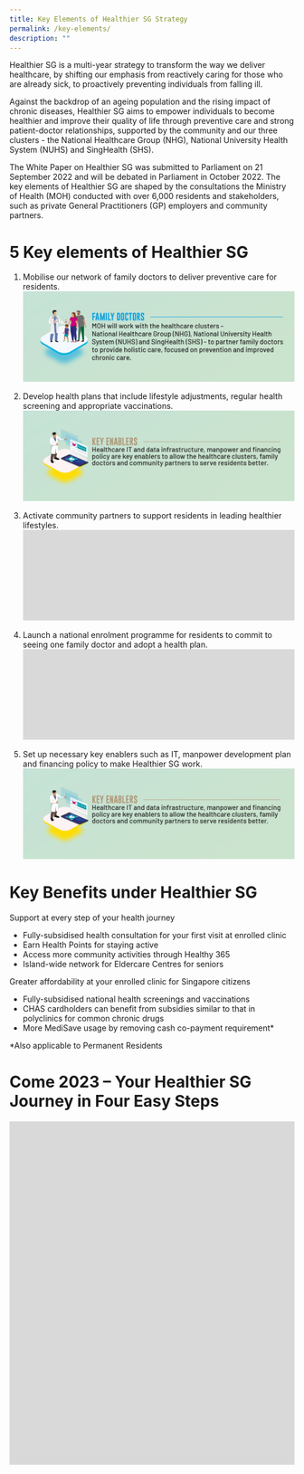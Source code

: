 ```yaml
---
title: Key Elements of Healthier SG Strategy
permalink: /key-elements/
description: ""
---
```

Healthier SG is a multi-year strategy to transform the way we deliver healthcare, by shifting our emphasis from reactively caring for those who are already sick, to proactively preventing individuals from falling ill.

Against the backdrop of an ageing population and the rising impact of chronic diseases, Healthier SG aims to empower individuals to become healthier and improve their quality of life through preventive care and strong patient-doctor relationships, supported by the community and our three clusters - the National Healthcare Group (NHG), National University Health System (NUHS) and SingHealth (SHS).

The White Paper on Healthier SG was submitted to Parliament on 21 September 2022 and will be debated in Parliament in October 2022. The key elements of Healthier SG are shaped by the consultations the Ministry of Health (MOH) conducted with over 6,000 residents and stakeholders, such as private General Practitioners (GP) employers and community partners.
# 5 Key elements of Healthier SG 
1. Mobilise our network of family doctors to deliver preventive care for residents.
![](/images/ke1.png)

2. Develop health plans that include lifestyle adjustments, regular health screening and appropriate vaccinations.
![](/images/KE5.jpeg)

3. Activate community partners to support residents in leading healthier lifestyles.
![](/images/Add%20a%20heading.png)

4. Launch a national enrolment programme for residents to commit to seeing one family doctor and adopt a health plan.
![](/images/Add%20a%20heading.png)

5. Set up necessary key enablers such as IT, manpower development plan and financing policy to make Healthier SG work.
![](/images/KE5.jpeg)
# Key Benefits under Healthier SG
Support at every step of your health journey
* Fully-subsidised health consultation for your first visit at enrolled clinic
* Earn Health Points for staying active
* Access more community activities through Healthy 365
* Island-wide network for Eldercare Centres for seniors

Greater affordability at your enrolled clinic for Singapore citizens
* Fully-subsidised national health screenings and vaccinations
* CHAS cardholders can benefit from subsidies similar to that in polyclinics for common chronic drugs 
* More MediSave usage by removing cash co-payment requirement*

*Also applicable to Permanent Residents
# Come 2023 – Your Healthier SG Journey in Four Easy Steps
![](/images/ifg.png)